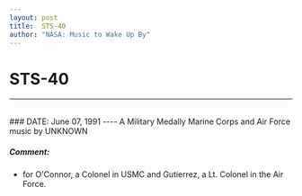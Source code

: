 ```yaml
---
layout: post
title:  STS-40
author: "NASA: Music to Wake Up By"
---
```


# STS-40
----
<br/>
### DATE: June 07, 1991
----
A Military Medally Marine Corps and Air Force music by UNKNOWN

##### Comment:
* for O'Connor, a Colonel in USMC and Gutierrez, a Lt. Colonel in the Air Force.
